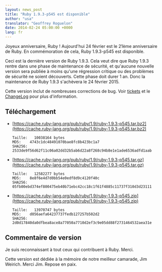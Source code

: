 ```yaml
---
layout: news_post
title: "Ruby 1.9.3-p545 est disponible"
author: "usa"
translator: "Geoffrey Roguelon"
date: 2014-02-24 05:00:00 +0000
lang: fr
---
```


Joyeux anniversaire, Ruby !
Aujourd'hui 24 février est le 21ème anniversaire de Ruby.
En commémoration de cela, Ruby 1.9.3-p545 est disponible.

Ceci est la dernière version de Ruby 1.9.3.
Cela veut dire que Ruby 1.9.3 rentre dans une phase de maintenance de sécurité,
et qu'aucune nouvelle version sera publiée à moins qu'une régression critique ou
des problèmes de sécurité ne soient découverts.
Cette phase doit durer 1 an.
Donc la maintenance de Ruby 1.9.3 s'achèvera le 24 février 2015.

Cette version inclut de nombreuses corrections de bug.
Voir [tickets](https://bugs.ruby-lang.org/projects/ruby-193/issues?set_filter=1&amp;status_id=5)
et le [ChangeLog](http://svn.ruby-lang.org/repos/ruby/tags/v1_9_3_545/ChangeLog) pour plus d'information.

## Téléchargement

* [https://cache.ruby-lang.org/pub/ruby/1.9/ruby-1.9.3-p545.tar.bz2](https://cache.ruby-lang.org/pub/ruby/1.9/ruby-1.9.3-p545.tar.bz2)

      Taille:   10038164 bytes
      MD5:    4743c1dc48491070bae8fc8b423bc1a7
      SHA256: 2533de9f56d62f11c06a02dd32b5ab6d22a8f268c94b8e1e1ade6536adfd1aab

* [https://cache.ruby-lang.org/pub/ruby/1.9/ruby-1.9.3-p545.tar.gz](https://cache.ruby-lang.org/pub/ruby/1.9/ruby-1.9.3-p545.tar.gz)

      Taille:   12582277 bytes
      MD5:    8e8f6e4d7d0bb54e0edf8d9c4120f40c
      SHA256: 05fb00ebd374ef800475eb40b71ebc42cc18c1f61f4885c11737f310d3d23111

* [https://cache.ruby-lang.org/pub/ruby/1.9/ruby-1.9.3-p545.zip](https://cache.ruby-lang.org/pub/ruby/1.9/ruby-1.9.3-p545.zip)

      Taille:   13970747 bytes
      MD5:    d056aefa64237737fedb127257b502d2
      SHA256: 2d0d17840da0dfbea8ace8a77050a7710d2ef3c9e05dd88f2731464532aea31e

## Commentaire de version

Je suis reconnaissant à tout ceux qui contribuent à Ruby.
Merci.

Cette version est dédiée à la mémoire de notre meilleur camarade, Jim Weirich.
Merci Jim. Repose en paix.

